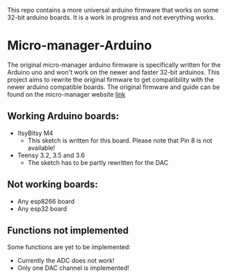 This repo contains a more universal arduino firmware that works on some 32-bit arduino boards. It is a work in progress and not everything works.

# Micro-manager-Arduino
The original micro-manager arduino firmware is specifically written for the Arduino uno and won't work on the newer and faster 32-bit arduinos. This project aims to rewrite the original firmware to get compatibility with the newer arduino compatible boards. The original firmware and guide can be found on the micro-manager website [link](https://micro-manager.org/wiki/Arduino)

## Working Arduino boards:
* ItsyBitsy M4 
  - This sketch is written for this board. Please note that Pin 8 is not available!
* Teensy 3.2, 3.5 and 3.6
  - The sketch has to be partly rewritten for the DAC
## Not working boards:
  - Any esp8266 board
  - Any esp32 board

## Functions not implemented
Some functions are yet to be implemented:
* Currently the ADC does not work!
* Only one DAC channel is implemented!
